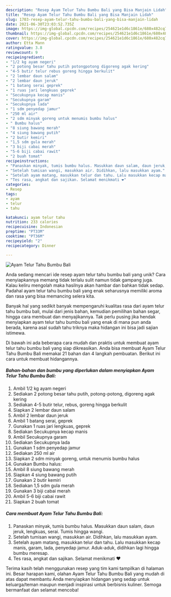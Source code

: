 ```yaml
---
description: "Resep Ayam Telur Tahu Bumbu Bali yang Bisa Manjain Lidah"
title: "Resep Ayam Telur Tahu Bumbu Bali yang Bisa Manjain Lidah"
slug: 1703-resep-ayam-telur-tahu-bumbu-bali-yang-bisa-manjain-lidah
date: 2021-06-30T23:03:52.735Z
image: https://img-global.cpcdn.com/recipes/254621e1d6c1861e/680x482cq70/ayam-telur-tahu-bumbu-bali-foto-resep-utama.jpg
thumbnail: https://img-global.cpcdn.com/recipes/254621e1d6c1861e/680x482cq70/ayam-telur-tahu-bumbu-bali-foto-resep-utama.jpg
cover: https://img-global.cpcdn.com/recipes/254621e1d6c1861e/680x482cq70/ayam-telur-tahu-bumbu-bali-foto-resep-utama.jpg
author: Etta Mann
ratingvalue: 3.8
reviewcount: 9
recipeingredient:
- "1/2 kg ayam negeri"
- "2 potong besar tahu putih potongpotong digoreng agak kering"
- "4-5 butir telur rebus goreng hingga berkulit"
- "2 lembar daun salam"
- "2 lembar daun jeruk"
- "1 batang serai geprek"
- "1 ruas jari lengkuas geprek"
- "Secukupnya kecap manis"
- "Secukupnya garam"
- "Secukupnya lada"
- "1 sdm penyedap jamur"
- "250 ml air"
- "2 sdm minyak goreng untuk menumis bumbu halus"
- " Bumbu halus"
- "8 siung bawang merah"
- "4 siung bawang putih"
- "2 butir kemiri"
- "1,5 sdm gula merah"
- "3 biji cabai merah"
- "5-6 biji cabai rawit"
- "2 buah tomat"
recipeinstructions:
- "Panaskan minyak, tumis bumbu halus. Masukkan daun salam, daun jeruk, lengkuas, serai. Tumis hingga wangi."
- "Setelah tumisan wangi, masukkan air. Didihkan, lalu masukkan ayam."
- "Setelah ayam matang, masukkan telur dan tahu. Lalu masukkan kecap manis, garam, lada, penyedap jamur. Aduk-aduk, didihkan lagi hingga bumbu meresap."
- "Tes rasa, angkat dan sajikan. Selamat menikmati ❤️"
categories:
- Resep
tags:
- ayam
- telur
- tahu

katakunci: ayam telur tahu 
nutrition: 233 calories
recipecuisine: Indonesian
preptime: "PT33M"
cooktime: "PT36M"
recipeyield: "2"
recipecategory: Dinner

---
```



![Ayam Telur Tahu Bumbu Bali](https://img-global.cpcdn.com/recipes/254621e1d6c1861e/680x482cq70/ayam-telur-tahu-bumbu-bali-foto-resep-utama.jpg)

Anda sedang mencari ide resep ayam telur tahu bumbu bali yang unik? Cara menyiapkannya memang tidak terlalu sulit namun tidak gampang juga. Kalau keliru mengolah maka hasilnya akan hambar dan bahkan tidak sedap. Padahal ayam telur tahu bumbu bali yang enak seharusnya memiliki aroma dan rasa yang bisa memancing selera kita.

Banyak hal yang sedikit banyak mempengaruhi kualitas rasa dari ayam telur tahu bumbu bali, mulai dari jenis bahan, kemudian pemilihan bahan segar, hingga cara membuat dan menyajikannya. Tak perlu pusing jika hendak menyiapkan ayam telur tahu bumbu bali yang enak di mana pun anda berada, karena asal sudah tahu triknya maka hidangan ini bisa jadi sajian istimewa.




Di bawah ini ada beberapa cara mudah dan praktis untuk membuat ayam telur tahu bumbu bali yang siap dikreasikan. Anda bisa membuat Ayam Telur Tahu Bumbu Bali memakai 21 bahan dan 4 langkah pembuatan. Berikut ini cara untuk membuat hidangannya.

<!--inarticleads1-->

##### Bahan-bahan dan bumbu yang diperlukan dalam menyiapkan Ayam Telur Tahu Bumbu Bali:

1. Ambil 1/2 kg ayam negeri
1. Sediakan 2 potong besar tahu putih, potong-potong, digoreng agak kering
1. Sediakan 4-5 butir telur, rebus, goreng hingga berkulit
1. Siapkan 2 lembar daun salam
1. Ambil 2 lembar daun jeruk
1. Ambil 1 batang serai, geprek
1. Gunakan 1 ruas jari lengkuas, geprek
1. Sediakan Secukupnya kecap manis
1. Ambil Secukupnya garam
1. Sediakan Secukupnya lada
1. Gunakan 1 sdm penyedap jamur
1. Sediakan 250 ml air
1. Siapkan 2 sdm minyak goreng, untuk menumis bumbu halus
1. Gunakan  Bumbu halus:
1. Ambil 8 siung bawang merah
1. Siapkan 4 siung bawang putih
1. Gunakan 2 butir kemiri
1. Sediakan 1,5 sdm gula merah
1. Gunakan 3 biji cabai merah
1. Ambil 5-6 biji cabai rawit
1. Siapkan 2 buah tomat




<!--inarticleads2-->

##### Cara membuat Ayam Telur Tahu Bumbu Bali:

1. Panaskan minyak, tumis bumbu halus. Masukkan daun salam, daun jeruk, lengkuas, serai. Tumis hingga wangi.
1. Setelah tumisan wangi, masukkan air. Didihkan, lalu masukkan ayam.
1. Setelah ayam matang, masukkan telur dan tahu. Lalu masukkan kecap manis, garam, lada, penyedap jamur. Aduk-aduk, didihkan lagi hingga bumbu meresap.
1. Tes rasa, angkat dan sajikan. Selamat menikmati ❤️




Terima kasih telah menggunakan resep yang tim kami tampilkan di halaman ini. Besar harapan kami, olahan Ayam Telur Tahu Bumbu Bali yang mudah di atas dapat membantu Anda menyiapkan hidangan yang sedap untuk keluarga/teman maupun menjadi inspirasi untuk berbisnis kuliner. Semoga bermanfaat dan selamat mencoba!
